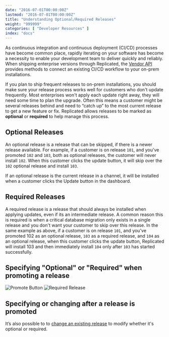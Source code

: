 ```yaml
---
date: "2016-07-01T00:00:00Z"
lastmod: "2016-07-01T00:00:00Z"
title: "Understanding Optional/Required Releases"
weight: "999999"
categories: [ "Developer Resources" ]
index: "docs"
---
```


As continuous integration and continuous deployment (CI/CD) processes have become common
place, rapidly iterating on your software has become a necessity to enable your development
team to deliver quickly and reliably. When shipping enterprise versions through Replicated,
the [Vendor API](https://replicated-vendor-api.readme.io/v1.0/reference) provides
methods to connect an existing CI/CD workflow to your on-prem installations.

If you plan to ship frequent releases to on-prem installations, you should make sure your
release process works well for customers who don't update frequently. Most enterprises
won't apply each update right away, they will need some time to plan the upgrade. Often this
means a customer might be several releases behind and need to “catch up” to the most current
release to get a new feature or fix. Replicated allows releases to be marked as **optional** or
**required** to help manage this process.

## Optional Releases

An optional release is a release that can be skipped, if there is a newer release available.
For example, if a customer is on release `101`, and you've promoted `102` and `103`, both as
optional releases, the customer will never install `102`. When this customer clicks the
update button, it will skip over the `102` optional release and install `103`.

If an optional release is the current release in a channel, it will be installed when a
customer clicks the Update button in the dashboard.

## Required Releases

A required release is a release that should always be installed when applying updates,
even if its an intermediate release. A common reason this is required is when a critical
database migration only exists in a single release and you don't want your customer to
skip over this release. In the same example as above, if a customer is on release `101`,
and you've promoted 102 as an optional release, `103` as a required release, and `104` as an
optional release, when this customer clicks the update button, Replicated will install
103 and then immediately install `104` only after `103` has started successfully.

## Specifying "Optional" or "Required" when promoting a release

![Promote Button](/images/post-screens/promote-button.png)
![Required Release](/images/post-screens/required-release.png)

## Specifying or changing after a release is promoted

It’s also possible to to
[change an existing release](/docs/kb/developer-resources/optional-required/) to
modify whether it's optional or required.
